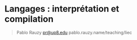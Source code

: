 # Langages : interprétation et compilation

> Pablo Rauzy pr@up8.edu pablo.rauzy.name/teaching/liec


<!--stackedit_data:
eyJoaXN0b3J5IjpbLTE1MjgyMjk0NDUsLTIwODg3NDY2MTJdfQ
==
-->